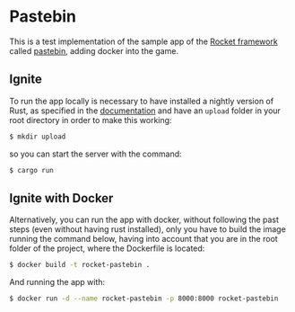 # Pastebin

This is a test implementation of the sample app of the [Rocket framework](https://rocket.rs) called [pastebin](https://rocket.rs/v0.4/guide/pastebin/), adding docker into the game.

## Ignite

To run the app locally is necessary to have installed a nightly version of Rust, as specified in the [documentation](https://rocket.rs/v0.4/guide/getting-started/) and have an `upload` folder in your root directory in order to make this working:
```bash
$ mkdir upload
```
so you can start the server with the command:
```bash
$ cargo run
```

## Ignite with Docker

Alternatively, you can run the app with docker, without following the past steps (even without having rust installed), only you have to build the image running the command below, having into account that you are in the root folder of the project, where the Dockerfile is located: 
```bash
$ docker build -t rocket-pastebin .
```

And running the app with:
```bash
$ docker run -d --name rocket-pastebin -p 8000:8000 rocket-pastebin
```